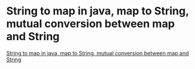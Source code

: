 # String to map in java, map to String, mutual conversion between map and String
[String to map in java, map to String, mutual conversion between map and String](https://aiwithcloud.com/2022/09/19/string_to_map_in_java_map_to_string_mutual_conversion_between_map_and_string/)